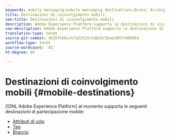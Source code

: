 ```yaml
---
keywords: mobile messaging;mobile messaging destinations;Braze; Airship
title: Destinazioni di coinvolgimento mobili
seo-title: Destinazioni di coinvolgimento mobili
description: Adobe Experience Platform supporta le destinazioni di coinvolgimento dei dispositivi mobili elencate di seguito
seo-description: Adobe Experience Platform supporta le destinazioni di coinvolgimento dei dispositivi mobili elencate di seguito
translation-type: tm+mt
source-git-commit: 4b1bf5bbce57a22529c5d025c5bae10557400d54
workflow-type: tm+mt
source-wordcount: '41'
ht-degree: 0%

---
```



# Destinazioni di coinvolgimento mobili {#mobile-destinations}

[!DNL Adobe Experience Platform] al momento supporta le seguenti destinazioni di partecipazione mobile:

* [Attributi di volo](airship-attributes-destination.md)
* [Tag](airship-tags-destination.md)
* [Braccio](braze-destination.md)